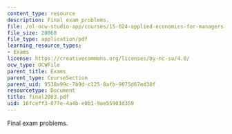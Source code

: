 ```yaml
---
content_type: resource
description: Final exam problems.
file: /ol-ocw-studio-app/courses/15-024-applied-economics-for-managers-summer-2004/16fceff3077e4a4be0b19ae55903d359_final2003.pdf
file_size: 20060
file_type: application/pdf
learning_resource_types:
- Exams
license: https://creativecommons.org/licenses/by-nc-sa/4.0/
ocw_type: OCWFile
parent_title: Exams
parent_type: CourseSection
parent_uid: 9538a99c-7b9d-c125-8afb-9075d67ed38f
resourcetype: Document
title: final2003.pdf
uid: 16fceff3-077e-4a4b-e0b1-9ae55903d359
---
```

Final exam problems.